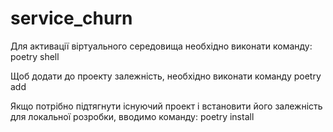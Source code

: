 # service_churn

Для активації віртуального середовища необхідно виконати команду:
poetry shell

Щоб додати до проекту залежність, необхідно виконати команду
poetry add

Якщо потрібно підтягнути існуючий проект і встановити його залежність для локальної розробки, вводимо команду:
poetry install
